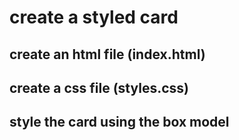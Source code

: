 # create a styled card 

## create an html file (index.html)

## create a css file (styles.css)

## style the card using the box model